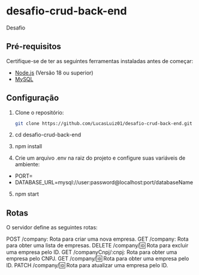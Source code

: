 # desafio-crud-back-end
Desafio
## Pré-requisitos

Certifique-se de ter as seguintes ferramentas instaladas antes de começar:

- [Node.js](https://nodejs.org/) (Versão 18 ou superior)
- [MySQL](https://www.mysql.com/)

## Configuração

1. Clone o repositório:

   ```bash
   git clone https://github.com/LucasLuiz01/desafio-crud-back-end.git

2. cd desafio-crud-back-end

3. npm install

4. Crie um arquivo .env na raiz do projeto e configure suas variáveis de ambiente:

- PORT=
- DATABASE_URL=mysql://user:password@localhost:port/databaseName

5. npm start


## Rotas
O servidor define as seguintes rotas:

POST /company: Rota para criar uma nova empresa.
GET /company: Rota para obter uma lista de empresas.
DELETE /company/:id: Rota para excluir uma empresa pelo ID.
GET /companyCnpj/:cnpj: Rota para obter uma empresa pelo CNPJ.
GET /company/:id: Rota para obter uma empresa pelo ID.
PATCH /company/:id: Rota para atualizar uma empresa pelo ID.
